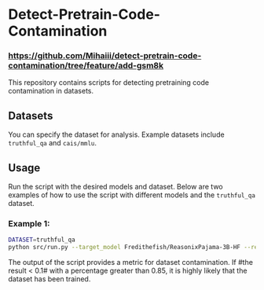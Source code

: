 # Detect-Pretrain-Code-Contamination
### https://github.com/Mihaiii/detect-pretrain-code-contamination/tree/feature/add-gsm8k
This repository contains scripts for detecting pretraining code contamination in datasets.

## Datasets
You can specify the dataset for analysis. Example datasets include `truthful_qa` and `cais/mmlu`.

## Usage
Run the script with the desired models and dataset. Below are two examples of how to use the script with different models and the `truthful_qa` dataset.

### Example 1:
```bash
DATASET=truthful_qa
python src/run.py --target_model Fredithefish/ReasonixPajama-3B-HF --ref_model huggyllama/llama-7b --data $DATASET --output_dir out/$DATASET --ratio_gen 0.4
```

The output of the script provides a metric for dataset contamination. If #the result < 0.1# with a percentage greater than 0.85, it is highly likely that the dataset has been trained.
